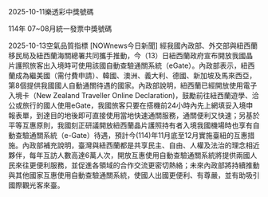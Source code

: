 
2025-10-11樂透彩中獎號碼

                                
114年 07~08月統一發票中獎號碼
                             
2025-10-13空氣品質指標
                              [NOWnews今日新聞] 經我國內政部、外交部與紐西蘭移民局及紐西蘭海關總署共同攜手推動，今（13）日紐西蘭政府宣布開放我國晶片護照旅客出入境時可使用該國自動查驗通關系統（eGate）。內政部表示，紐西蘭成為繼美國（需付費申請）、韓國、澳洲、義大利、德國、新加坡及馬來西亞，第8個提供我國國人自動通關待遇的國家。內政部說明，紐西蘭已經開放使用電子入境卡（New Zealand Traveller Online Declaration)，鼓勵前往紐西蘭遊學、洽公或旅行的國人使用eGate，我國旅客只要在搭機前24小時內先上網填妥入境申報表單，到達目的地後即可直接使用當地快速通關服務，通關便利又快速；另基於平等互惠原則，我國刻正研議開放紐西蘭晶片護照持有者入境我國機場時也享有自動查驗通關系統（e-Gate）待遇，預計今(114)年11月底至12月實施臺紐的互惠措施。內政部補充說明，臺灣與紐西蘭都是共享民主、自由、人權及法治的理念相近夥伴，每年互訪人數高達6萬人次，開放互惠使用自動查驗通關系統將提供兩國人民來往更便利服務，並促進各領域的合作交流更密切熱絡；未來內政部將持續推動與其他國家互惠使用自動查驗通關系統，使國人出國更便利、有尊嚴，並有助吸引國際觀光客來臺。